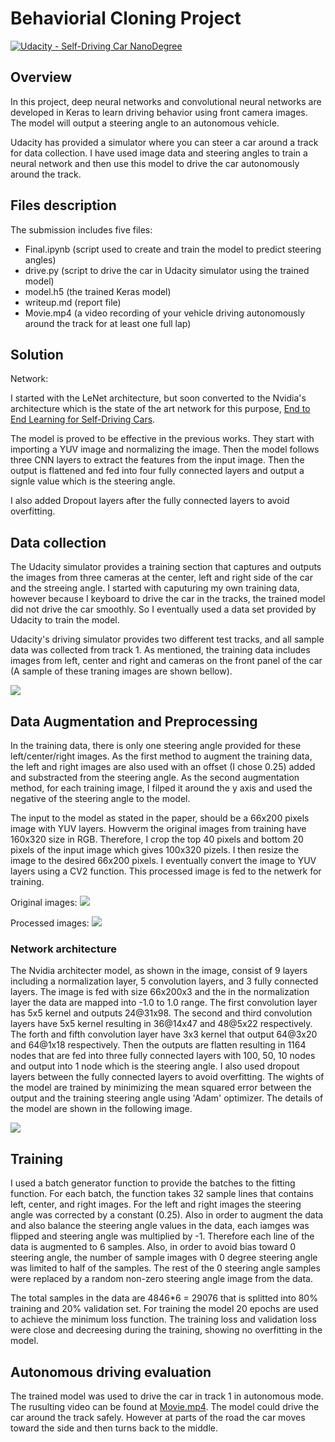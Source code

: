 # Behaviorial Cloning Project

[![Udacity - Self-Driving Car NanoDegree](https://s3.amazonaws.com/udacity-sdc/github/shield-carnd.svg)](http://www.udacity.com/drive)

Overview
---

In this project, deep neural networks and convolutional neural networks are developed in Keras to learn driving behavior using front camera images. The model will output a steering angle to an autonomous vehicle.

Udacity has provided a simulator where you can steer a car around a track for data collection. I have used image data and steering angles to train a neural network and then use this model to drive the car autonomously around the track.

Files description
---
The submission includes five files: 
* Final.ipynb (script used to create and train the model to predict steering angles)
* drive.py (script to drive the car in Udacity simulator using the trained model)
* model.h5 (the trained Keras model)
* writeup.md (report file)
* Movie.mp4 (a video recording of your vehicle driving autonomously around the track for at least one full lap)

Solution
---
Network:

I started with the LeNet architecture, but soon converted to the Nvidia's architecture which is the state of the art network for this purpose, [End to End Learning for Self-Driving Cars](http://images.nvidia.com/content/tegra/automotive/images/2016/solutions/pdf/end-to-end-dl-using-px.pdf).

The model is proved to be effective in the previous works. They start with importing a YUV image and normalizing the image. Then the model follows three CNN layers to extract the features from the input image. Then the output is flattened and fed into four fully connected layers and output a signle value which is the steering angle. 

I also added Dropout layers after the fully connected layers to avoid overfitting.

Data collection
---

The Udacity simulator provides a training section that captures and outputs the images from three cameras at the center, left and right side of the car and the streeing angle. I started with caputuring my own training data, however because I keyboard to drive the car in the tracks, the trained model did not drive the car smoothly. So I eventually used a data set provided by Udacity to train the model. 

Udacity's driving simulator provides two different test tracks, and all sample data was collected from track 1. As mentioned, the training data includes images from left, center and right and cameras on the front panel of the car (A sample of these traning images are shown bellow). 

![]({{site.baseurl}}/./writeup-images/Sample_images.png)

Data Augmentation and Preprocessing
---
In the training data, there is only one steering angle provided for these left/center/right images. As the first method to augment the training data, the left and right images are also used with an offset (I chose 0.25) added and substracted from the steering angle. As the second augmentation method, for each training image, I filped it around the y axis and used the negative of the steering angle to the model. 

The input to the model as stated in the paper, should be a 66x200 pixels image with YUV layers. Howverm the original images from training have 160x320 size in RGB. Therefore, I crop the top 40 pixels and bottom 20 pixels of the input image which gives 100x320 pizels. I then resize the image to the desired 66x200 pixels. I eventually convert the image to YUV layers using a CV2 function. This processed image is fed to the netwerk for training.

Original images:
![]({{site.baseurl}}/./writeup-images/Sample_images.png)

Processed images:
![]({{site.baseurl}}/./writeup-images/processed_images.png)

### Network architecture

The Nvidia architecter model, as shown in the image, consist of 9 layers including a normalization layer, 5 convolution layers, and 3 fully connected layers. The image is fed with size 66x200x3 and the in the normalization layer the data are mapped into -1.0 to 1.0 range. The first convolution layer has 5x5 kernel and outputs 24@31x98. The second and third convolution layers have 5x5 kernel resulting in 36@14x47 and 48@5x22 respectively. The forth and fifth convolution layer have 3x3 kernel that output 64@3x20 and 64@1x18 respectively. Then the outputs are flatten resulting in 1164 nodes that are fed into three fully connected layers with 100, 50, 10 nodes and output into 1 node which is the steering angle. I also used dropout layers between the fully connected layers to avoid overfitting. The wights of the model are trained by minimizing the mean squared error between the output and the training steering angle using 'Adam' optimizer. The details of the model are shown in the following image.

![]({{site.baseurl}}/./writeup-images/network.png)

## Training   
I used a batch generator function to provide the batches to the fitting function. For each batch, the function takes 32 sample lines that contains left, center, and right images. For the left and right images the steering angle was corrected by a constant (0.25). Also in order to augment the data and also balance the steering angle values in the data, each iamges was flipped and steering angle was multiplied by -1. Therefore each line of the data is augmented to 6 samples. Also, in order to avoid bias toward 0 steering angle, the number of sample images with 0 degree steering angle was limited to half of the samples. The rest of the 0 steering angle samples were replaced by a random non-zero steering angle image from the data. 

The total samples in the data are 4846*6 = 29076 that is splitted into 80% training and 20% validation set. For training the model 20 epochs are used to achieve the minimum loss function. The training loss and validation loss were close and decreesing during the training, showing no overfitting in the model. 

##  Autonomous driving evaluation
The trained model was used to drive the car in track 1 in autonomous mode. The rusulting video can be found at [Movie.mp4](./Movie.mp4). The model could drive the car around the track safely. However at parts of the road the car moves toward the side and then turns back to the middle.

